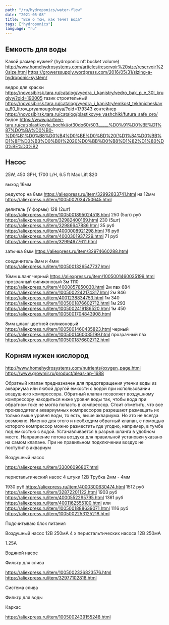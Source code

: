 ```yaml
---
path: "/ru/hydroponics/water-flow"
date: "2021-05-08"
title: "Все о том, как течет вода"
tags: ["hydroponics"]
language: "ru"
---
```


## Емкость для воды

Какой размер нужен? (hydroponic nft bucket volume)
http://www.homehydrosystems.com/articles/reservoir%20size/reservoir%20size.html
https://growerssupply.wordpress.com/2016/05/31/sizing-a-hydroponic-system/

ведро для краски https://novosibirsk.tara.ru/catalog/vyedra_i_kanistry/vedro_bak_p_e_30l_kruglyy/?oid=190005
тазик строительный https://novosibirsk.tara.ru/catalog/vyedra_i_kanistry/emkost_tekhnicheskaya_60_litrov_pryamougolnaya/?oid=179343
контейнер https://novosibirsk.tara.ru/catalog/plastikovye_yashchiki/futura_safe_pro/
бидон https://www.partner-tara.ru/cat/plastikovie_bochki/ot30do60/503_____%D0%91%D0%BE%D1%87%D0%BA%D0%B0-%D0%B1%D0%B8%D0%B4%D0%BE%D0%BD%20(%D1%84%D0%BB%D1%8F%D0%B3%D0%B0)%2020%D0%BB%D0%B8%D1%82%D1%80%D0%BE%D0%B2

## Насос 

25W, 450 GPH, 1700 L/H, 6.5 ft Max Lift $20

выход 16мм

редуктор на 8мм https://aliexpress.ru/item/32992833741.html
на 12мм https://aliexpress.ru/item/1005002034750645.html

делитель (Y формы)
128 (2шт) https://aliexpress.ru/item/1005001895024518.html
250 (5шт) руб https://aliexpress.ru/item/32982400169.html
230 (5шт) https://aliexpress.ru/item/32986647886.html
35 руб https://aliexpress.ru/item/4000008921298.html
76 руб https://aliexpress.ru/item/4000301937229.html
71 руб https://aliexpress.ru/item/32994677611.html

затычка 8мм https://aliexpress.ru/item/32974660288.html

соединитель 8мм и 4мм https://aliexpress.ru/item/1005001326547737.html

16мм шланг
черный https://aliexpress.ru/item/1005001460035199.html
прозрачный силиконовый
3м 1110 https://aliexpress.ru/item/4000857850030.html
2м пвх 684 https://aliexpress.ru/item/1005002242174317.html
2м 846 https://aliexpress.ru/item/4001238834753.html
1м 340 https://aliexpress.ru/item/1005001876602712.html
1м 293 https://aliexpress.ru/item/1005002419186520.html
1м 450 https://aliexpress.ru/item/1005001704843908.html


8мм шланг
цветной силиконовый https://aliexpress.ru/item/1005001460435823.html
черный https://aliexpress.ru/item/1005001460035199.html
прозрачный пвх https://aliexpress.ru/item/1005001876602712.html


## Корням нужен кислород

http://www.homehydrosystems.com/nutrients/oxygen_page.html
https://www.growmir.ru/product/aleas-ap-1688

Обратный клапан предназначен для предотвращения утечки воды из аквариума или любой другой емкости с водой при использовании воздушного компрессора. Обратный клапан  позволяет воздушному компрессору находиться ниже уровня воды так, чтобы вода при обратном токе не могла попасть в компрессор.
Стоит отметить, что все производители аквариумных компрессоров разрешают размещать их только выше уровня воды, то есть, выше аквариума. Но это не всегда возможно. Именно для этого и необходим обратный клапан, с помощью которого компрессор можно разместить где угодно, например, в тумбе под емкостью с водой.
Устанавливается в разрыв шланга в удобном месте. Направление потока воздуха для правильной установки указано на самом клапане. При не правильном подключении воздух не поступит в аквариум


Воздушный насос

https://aliexpress.ru/item/33006096807.html

перистальтический насос
4 штуки
12В
Трубка 2мм - 4мм

1930 руб https://aliexpress.ru/item/4000300630474.html
1512 руб https://aliexpress.ru/item/32872201122.html
1903 руб https://aliexpress.ru/item/4000552295795.html
1361 руб https://aliexpress.ru/item/4001162555100.html или https://aliexpress.ru/item/1005001888639071.html
1116 руб https://aliexpress.ru/item/1005002253125218.html


Подсчитываю блок питания

Воздушный насос 12В 250мА
4 х перистальтических насоса 12В 250мА

1.25А

Водяной насос


Фильтр для слива

https://aliexpress.ru/item/1005002336823576.html
https://aliexpress.ru/item/32977102818.html

Система слива

Фильтр для воды

Каркас

https://aliexpress.ru/item/1005002439155248.html
